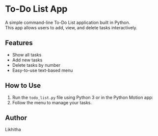 # To-Do List App

A simple command-line To-Do List application built in Python.  
This app allows users to add, view, and delete tasks interactively.

## Features

- Show all tasks
- Add new tasks
- Delete tasks by number
- Easy-to-use text-based menu

## How to Use

1. Run the `todo_list.py` file using Python 3 or in the Python Motion app:
2. Follow the menu to manage your tasks.

## Author

Likhitha 
